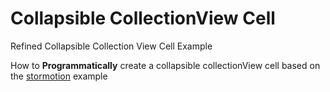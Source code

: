 # Collapsible CollectionView Cell
Refined Collapsible Collection View Cell Example

How to **Programmatically** create a collapsible collectionView cell based on the [stormotion](https://github.com/Stormotion-Mobile/ExpandableCollectionViewCell) example
